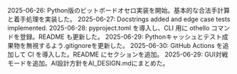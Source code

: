 2025-06-26: Python版のビットボードオセロ実装を開始。基本的な合法手計算と着手処理を実装した。
2025-06-27: Docstrings added and edge case tests implemented.
2025-06-28: pyproject.toml を導入し、CLI 用に othello コマンドを登録。README も更新した。
2025-06-29: Pythonキャッシュとテスト成果物を無視するよう.gitignoreを更新した。
2025-06-30: GitHub Actions を追加して CI を導入した。README にセクションを追加。
2025-06-29: GUI対戦モードを追加。AI設計方針をAI_DESIGN.mdにまとめた。
